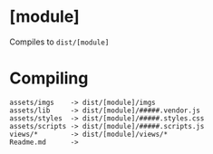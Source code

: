 [module]
=====================
Compiles to `dist/[module]`


# Compiling

```
assets/imgs    -> dist/[module]/imgs
assets/lib     -> dist/[module]/#####.vendor.js
assets/styles  -> dist/[module]/#####.styles.css
assets/scripts -> dist/[module]/#####.scripts.js
views/*        -> dist/[module]/views/*
Readme.md      ->
```
